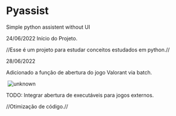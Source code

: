 # Pyassist
Simple python assistent without UI

24/06/2022
Início do Projeto.

//Esse é um projeto para estudar conceitos estudados em python.//

28/06/2022

Adicionado a função de abertura do jogo Valorant via batch.

<img> ![unknown](https://user-images.githubusercontent.com/67298422/176273224-c69f9b5d-5aae-4dfd-952c-43bacaa2465e.png)</img>




TODO: 
Integrar abertura de executáveis para jogos externos.

//Otimização de código.//
